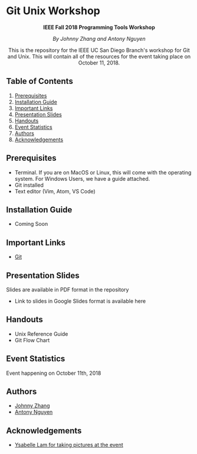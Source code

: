 # Git Unix Workshop

<p align="center"><b>IEEE Fall 2018 Programming Tools Workshop</b></p>

<p align="center"><i> By Johnny Zhang and Antony Nguyen</i></p>

<p align="center"> 
This is the repository for the IEEE UC San Diego Branch's workshop for Git and Unix.
This will contain all of the resources for the event taking place on October 11, 2018.
</p>

## Table of Contents

1. [Prerequisites](https://github.com/ucsdieee/git-unix-workshop#prerequisites)
2. [Installation Guide](https://github.com/ucsdieee/git-unix-workshop#installation-guide)
3. [Important Links](https://github.com/ucsdieee/git-unix-workshop#important-links)
4. [Presentation Slides](https://github.com/ucsdieee/git-unix-workshop#presentation-slides)
5. [Handouts](https://github.com/ucsdieee/git-unix-workshop#handouts)
6. [Event Statistics](https://github.com/ucsdieee/git-unix-workshop#event-statistics)
7. [Authors](https://github.com/ucsdieee/git-unix-workshop#authors)
8. [Acknowledgements](https://github.com/ucsdieee/git-unix-workshop#acknowledgements)

## Prerequisites
- Terminal. If you are on MacOS or Linux, this will come with the operating system. For Windows Users, we have a guide attached.
- Git installed
- Text editor (Vim, Atom, VS Code)

## Installation Guide
- Coming Soon

## Important Links
- [Git](https://git-scm.com/)

## Presentation Slides
Slides are available in PDF format in the repository
- Link to slides in Google Slides format is available here


## Handouts
- Unix Reference Guide
- Git Flow Chart

## Event Statistics
Event happening on October 11th, 2018

## Authors
- [Johnny Zhang](https://github.com/johnnyzhang123)
- [Antony Nguyen](https://github.com/eminguyen)

## Acknowledgements
- [Ysabelle Lam for taking pictures at the event](https://github.com/ysabellelam)
